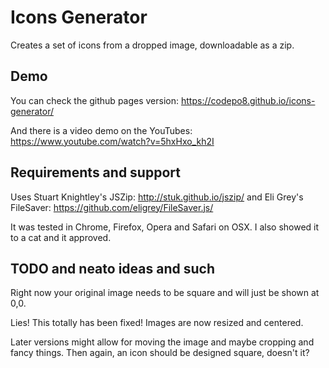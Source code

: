 # Icons Generator

Creates a set of icons from a dropped image, downloadable as a zip.

## Demo

You can check the github pages version: https://codepo8.github.io/icons-generator/

And there is a video demo on the YouTubes: https://www.youtube.com/watch?v=5hxHxo_kh2I

## Requirements and support

Uses Stuart Knightley's JSZip: http://stuk.github.io/jszip/
and Eli Grey's FileSaver: https://github.com/eligrey/FileSaver.js/

It was tested in Chrome, Firefox, Opera and Safari on OSX. I also showed it to a cat and it approved.

## TODO and neato ideas and such

Right now your original image needs to be square and will just be shown at 0,0.

Lies! This totally has been fixed! Images are now resized and centered.

Later versions might allow for moving the image and maybe cropping and fancy things. Then again, an icon should be designed square, doesn't it?